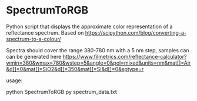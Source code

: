 # SpectrumToRGB
Python script that displays the approximate color representation of a reflectance spectrum. Based on https://scipython.com/blog/converting-a-spectrum-to-a-colour/

Spectra should cover the range 380-780 nm with a 5 nm step, samples can can be generated here https://www.filmetrics.com/reflectance-calculator?wmin=380&wmax=780&wstep=5&angle=0&pol=mixed&units=nm&mat[]=Air&d[]=0&mat[]=SiO2&d[]=350&mat[]=Si&d[]=0&sptype=r

usage:

python SpectrumToRGB.py spectrum_data.txt
